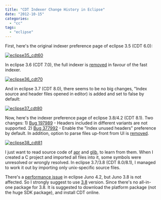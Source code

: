 ```yaml
---
title: "CDT Indexer Change History in Eclipse"
date: "2012-10-15"
categories: 
  - "cc"
tags: 
  - "eclipse"
---
```


First, here's the original indexer preference page of eclipse 3.5 (CDT 6.0):

[![eclipse35_cdt60](images/8079370915_dbca9173f6_z.jpg)](http://www.flickr.com/photos/gonwan1985/8079370915 "eclipse35_cdt60 by Binhao Qian, on Flickr")

In eclipse 3.6 (CDT 7.0), the full indexer is [removed](https://bugs.eclipse.org/bugs/show_bug.cgi?id=294864 " [Full Indexer] Remove full indexer") in favour of the fast indexer.

[![eclipse36_cdt70](images/8079371081_5cdfe99086_z.jpg)](http://www.flickr.com/photos/gonwan1985/8079371081 "eclipse36_cdt70 by Binhao Qian, on Flickr")

And in eclipse 3.7 (CDT 8.0), there seems to be no big changes, "Index source and header files opened in editor) is added and set to false by default:

[![eclipse37_cdt80](images/8079371209_cfd858cf0f_z.jpg)](http://www.flickr.com/photos/gonwan1985/8079371209 "eclipse37_cdt80 by Binhao Qian, on Flickr")

Now, here's the indexer preference page of eclipse 3.8/4.2 (CDT 8.1). Two changes: 1) [Bug 197989](https://bugs.eclipse.org/bugs/show_bug.cgi?id=197989) - Headers included in different variants are not supported. 2) [Bug 377992](https://bugs.eclipse.org/bugs/show_bug.cgi?id=377992) - Enable the "Index unused headers" preference by default. In addition, option to parse files up-front from UI is [removed](http://git.eclipse.org/c/cdt/org.eclipse.cdt.git/commit/?id=0fb12d7d561551926f0dfa07fc5d8803407efb35).

[![eclipse38_cdt81](images/8079364910_27db6c904d_z.jpg)](http://www.flickr.com/photos/gonwan1985/8079364910 "eclipse38_cdt81 by Binhao Qian, on Flickr")

I just want to read source code of [apr](http://apr.apache.org/) and [glib](http://developer.gnome.org/glib/stable/), to learn from them. When I created a C project and imported all files into it, some symbols were unresolved or wrongly resolved. In eclipse 3.7/3.8 (CDT 8.0/8.1), I managed to work it out by importing only unix-specific source files.

There's a [performance issue](https://bugs.eclipse.org/bugs/show_bug.cgi?id=385272) in eclipse Juno 4.2, but Juno 3.8 is not affected. So I strongly suggest to use [3.8](http://download.eclipse.org/eclipse/downloads/eclipse3x.html) version. Since there's no all-in-one package for 3.8. It is suggested to download the platform package (not the huge SDK package), and install CDT online.
